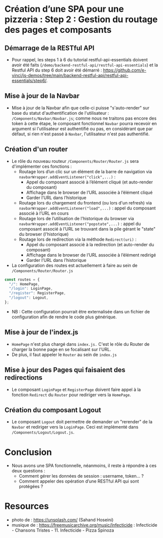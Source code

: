 # Création d’une SPA pour une pizzeria : Step 2 : Gestion du routage des pages et composants

## Démarrage de la RESTful API
- Pour rappel, les steps 1 à 6 du tutorial restful-api-essentials doivent avoir été faits (`/demo/backend-restful-api/restful-api-essentials`) et la Restful API du step 6 doit avoir été démarré : https://github.com/e-vinci/js-demos/tree/main/backend-restful-api/restful-api-essentials/step6/.
## Mise à jour de la Navbar
- Mise à jour de la Navbar afin que celle-ci puisse "s'auto-render" sur base du statut d'authentification de l'utilisateur : `/Components/Navbar/Navbar.js`; comme nous ne traitons pas encore des token à cette étape, le composant fonctionnel `Navbar` pourra recevoir en argument si l'utilisateur est authentifié ou pas, en considérant que par défaut, si rien n'est passé à `Navbar`, l'utilisateur n'est pas authentifié.

## Création d'un router
- Le rôle du nouveau routeur `/Components/Router/Router.js` sera d'implémenter ces fonctions :
    - Routage lors d’un clic sur un élément de la barre de navigation via `navbarWrapper.addEventListener("click",...)` :
        - Appel du composant associé à l’élément cliqué (et auto-render du composant)
        - Affichage dans le browser de l’URL associée à l’élément cliqué
        - Garder l’URL dans l’historique
    - Routage lors du chargement du frontend (ou lors d'un refresh) via `navbarWrapper.addEventListener("load",...)` :
    appel du composant associé à l’URL en cours
    - Routage lors de l’utilisation de l’historique du browser via `navbarWrapper.addEventListener("popstate",...)` : appel du composant associé à l’URL se trouvant dans la pile gérant le "state" du browser (l'historique)
    - Routage lors de redirection via la méthode `Redirect(uri)` :
        - Appel du composant associé à la redirection (et auto-render du composant)
        - Affichage dans le browser de l’URL associée à l’élément redirigé
        - Garder l’URL dans l’historique
- La configuration des routes est actuellement à faire au sein de `/Components/Router/Router.js`
```js
const routes = {
  "/": HomePage,
  "/login": LoginPage,
  "/register": RegisterPage,
  "/logout": Logout,
};
```
- NB : Cette configuration pourrait être externalisée dans un fichier de configuration afin de rendre le code plus générique.

## Mise à jour de l'index.js
- `HomePage` n'est plus chargé dans `index.js.` C'est le rôle du Router de charger la bonne page en se focalisant sur l'URL.
- De plus, il faut appeler le `Router` au sein de `index.js`

## Mise à jour des Pages qui faisaient des redirections
- Le composant `LoginPage` et `RegisterPage` doivent faire appel à la fonction `Redirect` du `Router` pour rediriger vers la `HomePage`. 

## Création du composant Logout
- Le composant `Logout` doit permettre de demander un "rerender" de la `Navbar` et rediriger vers la `LoginPage`. Ceci est implémenté dans `/Components/Logout/Logout.js`.

# Conclusion
- Nous avons une SPA fonctionnelle, néanmoins, il reste à répondre à ces deux questions : 
    - Comment gérer les données de session : username, token… ?
    - Comment appeler des opération d’une RESTful API qui sont protégées ?

# Resources
- photo de : https://unsplash.com/ (Sahand Hoseini)
- musique de : https://freemusicarchive.org/music/Infecticide : Infecticide - Chansons Tristes - 11. Infecticide - Pizza Spinoza